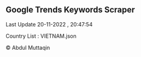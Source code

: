 

## Google Trends Keywords Scraper 
 
Last Update 20-11-2022 , 20:47:54

Country List :
VIETNAM.json



© Abdul Muttaqin 
